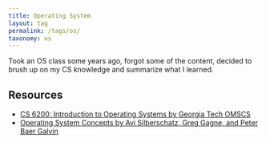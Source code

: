 ```yaml
---
title: Operating System
layout: tag
permalink: /tags/os/
taxonomy: os
---
```

Took an OS class some years ago, forgot some of the content, decided to brush up on my CS knowledge and summarize what I learned.

## Resources
- [CS 6200: Introduction to Operating Systems by Georgia Tech OMSCS](https://omscs.gatech.edu/cs-6200-introduction-operating-systems)
- [Operating System Concepts by Avi Silberschatz, Greg Gagne, and Peter Baer Galvin](https://www.wiley.com/en-us/Operating+System+Concepts%2C+10th+Edition-p-9781119320913)

